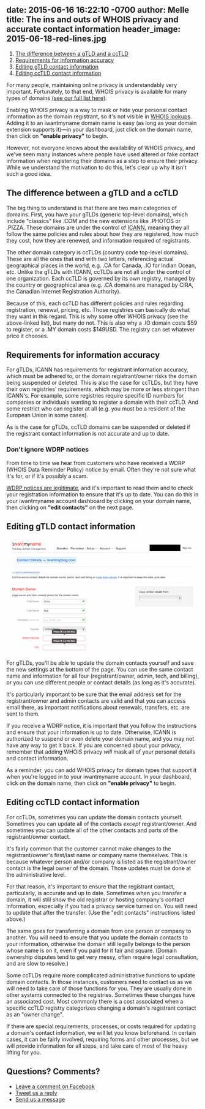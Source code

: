 date: 2015-06-16 16:22:10 -0700
author: Melle
title: The ins and outs of WHOIS privacy and accurate contact information
header_image: 2015-06-18-red-lines.jpg
----

1. [The difference between a gTLD and a ccTLD](#section-1)
2. [Requirements for information accuracy](#section-2)
3. [Editing gTLD contact information](#section-3)
4. [Editing ccTLD contact information](#section-4)

<!-- excerpt -->

For many people, maintaining online privacy is understandably very important. Fortunately, to that end, WHOIS privacy is available for many types of domains [(see our full list here)](https://iwantmyname.com/whois-privacy). 

Enabling WHOIS privacy is a way to mask or hide your personal contact information as the domain registrant, so it's not visible in [WHOIS lookups](http://whois.domaintools.com/). Adding it to an iwantmyname domain name is easy (as long as your domain extension supports it)—in your dashboard, just click on the domain name, then click on **"enable privacy"** to begin.

However, not everyone knows about the availability of WHOIS privacy, and we've seen many instances where people have used altered or fake contact information when registering their domains as a step to ensure their privacy. While we understand the motivation to do this, let's clear up why it isn't such a good idea.

<!-- /excerpt -->

<h2 id="section-1">The difference between a gTLD and a ccTLD</h2>

The big thing to understand is that there are two main categories of domains.  First, you have your gTLDs (generic top-level domains), which include "classics" like .COM and the new extensions like .PHOTOS or .PIZZA. These domains are under the control of [ICANN](https://www.icann.org/), meaning they all follow the same policies and rules about how they are registered, how much they cost, how they are renewed, and information required of registrants.

The other domain category is ccTLDs (country code top-level domains). These are all the ones that end with two letters, referencing actual geographical places in the world, e.g. .CA for Canada, .IO for Indian Ocean, etc. Unlike the gTLDs with ICANN, ccTLDs are not all under the control of one organization. Each ccTLD is governed by its own registry, managed by the country or geographical area (e.g. .CA domains are managed by CIRA, the Canadian Internet Registration Authority).

Because of this, each ccTLD has different policies and rules regarding registration, renewal, pricing, etc. Those registries can basically do what they want in this regard. This is why some offer WHOIS privacy (see the above-linked list), but many do not. This is also why a .IO domain costs $59 to register, or a .MY domain costs $149USD. The registry can set whatever price it chooses.

<h2 id="section-2">Requirements for information accuracy</h2>

For gTLDs, ICANN has requirements for registrant information accuracy, which must be adhered to, or the domain registrant/owner risks the domain being suspended or deleted. This is also the case for ccTLDs, but they have their own registries' requirements, which may be more or less stringent than ICANN's. For example, some registries require specific ID numbers for companies or individuals wanting to register a domain with their ccTLD. And some restrict who can register at all (e.g. you must be a resident of the European Union in some cases). 

As is the case for gTLDs, ccTLD domains can be suspended or deleted if the registrant contact information is not accurate and up to date.

### Don't ignore WDRP notices

From time to time we hear from customers who have received a WDRP (WHOIS Data Reminder Policy) notice by email. Often they're not sure what it's for, or if it's possibly a scam. 

[WDRP notices are legitimate](https://www.icann.org/resources/pages/registrars/consensus-policies/wdrp-en), and it's important to read them and to check your registration information to ensure that it's up to date. You can do this in your iwantmyname account dashboard by clicking on your domain name, then clicking on **"edit contacts"** on the next page. 

<h2 id="section-3">Editing gTLD contact information</h2>

![contact details](/media/2015-06-18-contact-details.png)

For gTLDs, you'll be able to update the domain contacts yourself and save the new settings at the bottom of the page. You can use the same contact name and information for all four (registrant/owner, admin, tech, and billing), or you can use different people or contact details (as long as it's accurate). 

It's particularly important to be sure that the email address set for the registrant/owner and admin contacts are valid and that you can access email there, as important notifications about renewals, transfers, etc. are sent to them.

If you receive a WDRP notice, it is important that you follow the instructions and ensure that your information is up to date. Otherwise, ICANN is authorized to suspend or even delete your domain name, and you may not have any way to get it back. If you are concerned about your privacy, remember that adding WHOIS privacy *will* mask all of your personal details and contact information.

As a reminder, you can add WHOIS privacy for domain types that support it when you're logged in to your iwantmyname account. In your dashboard, click on the domain name, then click on **"enable privacy"** to begin.

<h2 id="section-4">Editing ccTLD contact information</h2>

For ccTLDs, sometimes you can update the domain contacts yourself. Sometimes you can update all of the contacts *except* registrant/owner. And sometimes you can update all of the other contacts and parts of the registrant/owner contact. 

It's fairly common that the customer cannot make changes to the registrant/owner's first/last name or company name themselves. This is because whatever person and/or company is listed as the registrant/owner contact is the legal owner of the domain. Those updates must be done at the administrative level.

For that reason, it's important to ensure that the registrant contact, particularly, is accurate and up to date. Sometimes when you transfer a domain, it will still show the old registrar or hosting company's contact information, especially if you had a privacy service turned on. You will need to update that after the transfer. (Use the "edit contacts" instructions listed above.)

The same goes for transferring a domain from one person or company to another. You will need to ensure that you update the domain contacts to your information, otherwise the domain still legally belongs to the person whose name is on it, even if you paid for it fair and square. (Domain ownership disputes tend to get very messy, often require legal consultation, and are slow to resolve.)

Some ccTLDs require more complicated administrative functions to update domain contacts. In those instances, customers need to contact us as we will need to take care of those functions for you. They are usually done in other systems connected to the registries. Sometimes these changes have an associated cost. Most commonly there is a cost associated when a specific ccTLD registry categorizes changing a domain's registrant contact as an "owner change".

If there are special requirements, processes, or costs required for updating a domain's contact information, we will let you know beforehand. In certain cases, it can be fairly involved, requiring forms and other processes, but we will provide information for all steps, and take care of most of the heavy lifting for you.

## Questions? Comments?

+ [Leave a comment on Facebook](https://www.facebook.com/iwantmyname/posts/10155829966775471)
+ [Tweet us a reply](https://twitter.com/iwantmyname/status/611948096650616832)
+ [Send us a message](https://iwantmyname.com/support)
